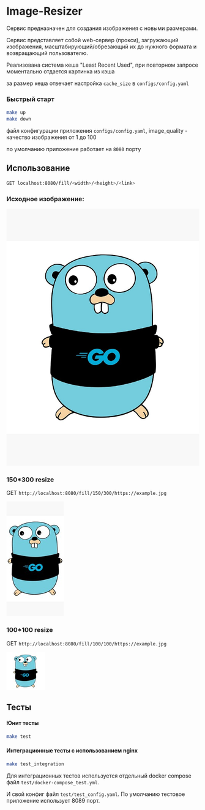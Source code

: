 # Image-Resizer

Сервис предназначен для создания изображения с новыми размерами.

Сервис представляет собой web-сервер (прокси), загружающий изображения, масштабирующий/обрезающий их до нужного формата и возвращающий пользователю.

Реализована система кеша "Least Recent Used", при повторном запросе моментально отдается картинка из кэша

за размер кеша отвечает настройка `cache_size` в `configs/config.yaml`


### Быстрый старт

```bash
make up
make down
```
файл конфигурации приложения
`configs/config.yaml`,
image_quality - качество изображения от 1 до 100

по умолчанию приложение работает на `8080` порту

## Использование

```bash
GET localhost:8080/fill/<width>/<height>/<link>
```

### Исходное изображение:
![Screen 2](images/goOrigin.jpg)

### 150*300 resize
GET `http://localhost:8080/fill/150/300/https://example.jpg`

![Screen 2](images/150*300.jpeg)

### 100*100 resize
GET `http://localhost:8080/fill/100/100/https://example.jpg`

![Screen 2](images/100*100.jpeg)



## Тесты

#### Юнит тесты

```bash
make test
```


#### Интеграционные тесты с использованием nginx

```bash
make test_integration
```

Для интеграционных тестов используется отдельный docker compose файл
`test/docker-compose_test.yml`.

И свой конфиг файл `test/test_config.yaml`.
По умолчанию тестовое приложение использует 8089 порт.
